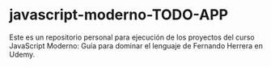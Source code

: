# javascript-moderno-TODO-APP
Este es un repositorio personal para ejecución de los proyectos del curso JavaScript Moderno: Guía para dominar el lenguaje de Fernando Herrera en Udemy.
